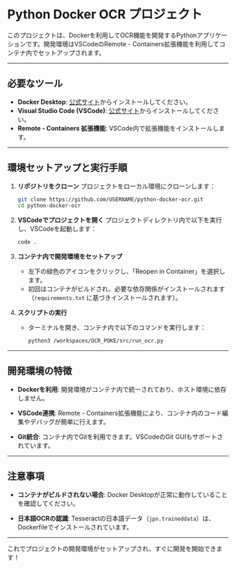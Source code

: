 # Python Docker OCR プロジェクト

このプロジェクトは、Dockerを利用してOCR機能を開発するPythonアプリケーションです。開発環境はVSCodeのRemote - Containers拡張機能を利用してコンテナ内でセットアップされます。

---

## 必要なツール

- **Docker Desktop**: [公式サイト](https://www.docker.com/products/docker-desktop)からインストールしてください。
- **Visual Studio Code (VSCode)**: [公式サイト](https://code.visualstudio.com/)からインストールしてください。
- **Remote - Containers 拡張機能**: VSCode内で拡張機能をインストールします。

---

## 環境セットアップと実行手順

1. **リポジトリをクローン**
   プロジェクトをローカル環境にクローンします：
   ```bash
   git clone https://github.com/USERNAME/python-docker-ocr.git
   cd python-docker-ocr
   ```

2. **VSCodeでプロジェクトを開く**
   プロジェクトディレクトリ内で以下を実行し、VSCodeを起動します：
   ```bash
   code .
   ```

3. **コンテナ内で開発環境をセットアップ**
   - 左下の緑色のアイコンをクリックし、「Reopen in Container」を選択します。
   - 初回はコンテナがビルドされ、必要な依存関係がインストールされます（`requirements.txt` に基づきインストールされます）。

4. **スクリプトの実行**
   - ターミナルを開き、コンテナ内で以下のコマンドを実行します：
     ```bash
     python3 /workspaces/OCR_POKE/src/run_ocr.py
     ```

---

## 開発環境の特徴

- **Dockerを利用**:
  開発環境がコンテナ内で統一されており、ホスト環境に依存しません。

- **VSCode連携**:
  Remote - Containers拡張機能により、コンテナ内のコード編集やデバッグが簡単に行えます。

- **Git統合**:
  コンテナ内でGitを利用できます。VSCodeのGit GUIもサポートされています。

---

## 注意事項

- **コンテナがビルドされない場合**:
  Docker Desktopが正常に動作していることを確認してください。

- **日本語OCRの認識**:
  Tesseractの日本語データ（`jpn.traineddata`）は、Dockerfileでインストールされています。

---

これでプロジェクトの開発環境がセットアップされ、すぐに開発を開始できます！

